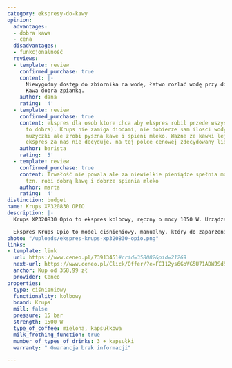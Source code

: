 ```yaml
---
category: ekspresy-do-kawy
opinion:
  advantages:
  - dobra kawa
  - cena
  disadvantages:
  - funkcjonalność
  reviews:
  - template: review
    confirmed_purchase: true
    content: |-
      Niewygodny dostęp do zbiornika na wodę, łatwo rozlać wodę przy dolewaniu bo zbiornik bardzo wąski.
      Kawa dobra zpianką.
    author: dana
    rating: '4'
  - template: review
    confirmed_purchase: true
    content: ekspres dla osob ktore chca aby ekspres robil przede wszystkim kawe (i
      to dobra). Krups nie zamiga diodami, nie dobierze sam ilosci wody, nie zagra
      muzyczki ale zrobi pyszna kawe i spieni mleko. Wazne ze kawki lejemy ile chcemy,
      ekspres za nas nie decyduje. na tej polce cenowej zdecydowany lider
    author: barista
    rating: '5'
  - template: review
    confirmed_purchase: true
    content: Trwałość nie powala ale za niewielkie pieniądze spełnia moje oczekiwanie
      tzn. robi dobrą kawę i dobrze spienia mleko
    author: marta
    rating: '4'
distinction: budget
name: Krups XP320830 OPIO
description: |-
  Krups XP320830 Opio to ekspres kolbowy, ręczny o mocy 1050 W. Urządzenie posiada wyjmowany zbiornik na wodę o pojemności 1,5 l. Wyposażony w dwa osobne sitka służące do zaparzania kawy mielonej typu espresso, jak i kawy porcjowanej w saszetkach. Ekspres posiada ręczną dyszę odpowiadającą za gorącą wodę i spienianie mleka pod ciśnieniem 15 bar.

  Ekspres Krups Opio to model ciśnieniowy, manualny, który do zaparzenia kawy wykorzystuje wysokie ciśnienie. Urządzenie dozuje zagotowaną wodę, wykorzystując do tego specjalną pompę, która najpierw przelewa odpowiednią ilość napoju do pojemnika, a następnie do filiżanki. Aby umożliwić urządzeniu skuteczne parzenie kawy, użytkownik musi najpierw samodzielnie ją sprasować. W ten sposób woda nie przenika między cząsteczkami kawy, zapewniając pełen smak i aromat przygotowywanych napojów. Dodatkowo dysza pary do spieniania mleka umożliwia przygotowanie cappuccino z pyszną pianką. Po zakończeniu parzenia należy oczyścić sitko z pozostałych fusów.
photo: "/uploads/ekspres-krups-xp320830-opio.png"
links:
- template: link
  url: https://www.ceneo.pl/73913451#crid=358082&pid=21269
  next-url: https://www.ceneo.pl/Click/Offer/?e=FCI12ys6GoVG5U71ADWJSd5B5CRQIv3frvhVr5Ajlpe-n1ESlF2fdhOi-CaaC9LWqUcR3bXX6WDU6M-eQ8CpYBmQjlsXF9zrDIhEtOBH4ptHiC225m7MXNToz55DwKlgz5Qkr67PWX39IzEE-fbUzz8jEdRcfYdpGhlJt7FVlRqeJvHZjbJToz9b_zi0jxjo7LKnAgkWfeqClEugWVKch4y_s7P5WR7PT84Y3UDhdRGrKu_-oihvBYrrsMML7_gE2GicEqUCbC69mlp1LQcNHLnvNVkta-IuaYBRnzH4I9Au6OQxH93H-LZflzZ71TOpYoMM3u5u4cilUEzCWQUN3UjZMTW1Vlx7PmhGx7LpgBelUEzCWQUN3aVQTMJZBQ3dP8jWne78aMVvE85-pX8YCBoWmT1i1dmuzK0YO8Jl1nRxIJ9fCr3EaKcPaIUPGKmTRWyWqwHGlArIe_OE_ZIswRfaSxiYTIDHkofnmd4gkonm1fQgnsIytXGairdIIx8k&a=2&rc=notset
  anchor: Kup od 358,99 zł
  provider: Ceneo
properties:
  type: ciśnieniowy
  functionality: kolbowy
  brand: Krups
  mill: false
  pressure: 15 bar
  strength: 1500 W
  type_of_coffee: mielona, kapsułkowa
  milk_frothing_function: true
  mumber_of_types_of_drinks: 3 + kapsułki
  warranty: " Gwarancja brak informacji"

---
```

